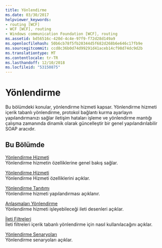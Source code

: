 ```yaml
---
title: Yönlendirme
ms.date: 03/30/2017
helpviewer_keywords:
- routing [WCF]
- WCF [WCF], routing
- Windows communication Foundation [WCF], routing
ms.assetid: bd56516c-420d-4c4e-97f9-f72d28d149a9
ms.openlocfilehash: 50b6cb78f5fb20344d5f682d268b6e646c17fb9e
ms.sourcegitcommit: ccd8c36b0d74d99291d41aceb14cf98d74dc9d2b
ms.translationtype: MT
ms.contentlocale: tr-TR
ms.lasthandoff: 12/10/2018
ms.locfileid: "53150875"
---
```

# <a name="routing"></a>Yönlendirme
Bu bölümdeki konular, yönlendirme hizmeti kapsar. Yönlendirme hizmeti içerik tabanlı yönlendirme, protokol bağlantı kurma ayarlayın yapılandırmanızı sağlar iletişim hataları işleme ve yönlendirme mantığı çalışma zamanında dinamik olarak güncelleştir bir genel yapılandırılabilir SOAP aracıdır.  
  
## <a name="in-this-section"></a>Bu Bölümde  
 [Yönlendirme Hizmeti](../../../../docs/framework/wcf/feature-details/routing-service.md)  
 Yönlendirme hizmetin özelliklerine genel bakış sağlar.  
  
 [Yönlendirme Hizmeti](../../../../docs/framework/wcf/feature-details/routing-service.md)  
 Yönlendirme Hizmeti özelliklerini açıklar.  
  
 [Yönlendirme Tanıtımı](../../../../docs/framework/wcf/feature-details/routing-introduction.md)  
 Yönlendirme hizmeti yapılandırması açıklanır.  
  
 [Anlaşmaları Yönlendirme](../../../../docs/framework/wcf/feature-details/routing-contracts.md)  
 Yönlendirme hizmeti işleyebileceği ileti desenleri açıklar.  
  
 [İleti Filtreleri](../../../../docs/framework/wcf/feature-details/message-filters.md)  
 İleti filtreleri içerik tabanlı yönlendirme için nasıl kullanılacağını açıklar.  
  
 [Yönlendirme Senaryoları](../../../../docs/framework/wcf/feature-details/routing-scenarios.md)  
 Yönlendirme senaryoları açıklar.
